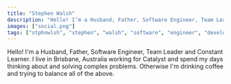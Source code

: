 ```yaml
---
title: "Stephen Walsh"
description: "Hello! I’m a Husband, Father, Software Engineer, Team Leader and Constant Learner. I live in Brisbane, Australia working for Catalyst and spend my days think..."
images: ["social.png"]
tags: ["stphnwlsh", "stephen", "walsh", "software", "engineer", "developer", "profile", "blogger", "learner", "leader"]
---
```


Hello! I'm a Husband, Father, Software Engineer, Team Leader and Constant Learner.  I live in Brisbane, Australia working for Catalyst and spend my days thinking about and solving complex problems.  Otherwise I'm drinking coffee and trying to balance all of the above.
